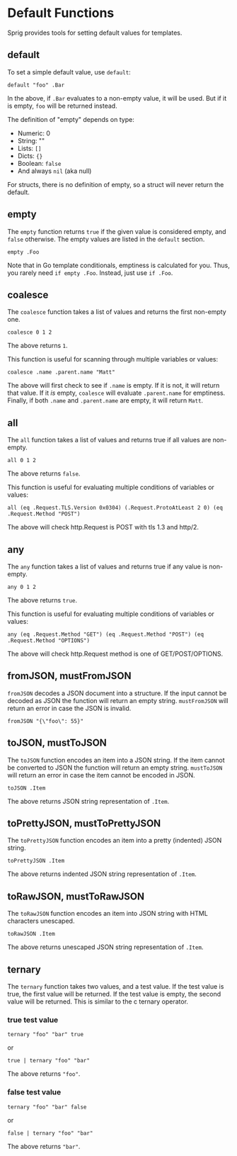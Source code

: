 # Default Functions

Sprig provides tools for setting default values for templates.

## default

To set a simple default value, use `default`:

```
default "foo" .Bar
```

In the above, if `.Bar` evaluates to a non-empty value, it will be used. But if
it is empty, `foo` will be returned instead.

The definition of "empty" depends on type:

- Numeric: 0
- String: ""
- Lists: `[]`
- Dicts: `{}`
- Boolean: `false`
- And always `nil` (aka null)

For structs, there is no definition of empty, so a struct will never return the
default.

## empty

The `empty` function returns `true` if the given value is considered empty, and
`false` otherwise. The empty values are listed in the `default` section.

```
empty .Foo
```

Note that in Go template conditionals, emptiness is calculated for you. Thus,
you rarely need `if empty .Foo`. Instead, just use `if .Foo`.

## coalesce

The `coalesce` function takes a list of values and returns the first non-empty
one.

```
coalesce 0 1 2
```

The above returns `1`.

This function is useful for scanning through multiple variables or values:

```
coalesce .name .parent.name "Matt"
```

The above will first check to see if `.name` is empty. If it is not, it will return
that value. If it _is_ empty, `coalesce` will evaluate `.parent.name` for emptiness.
Finally, if both `.name` and `.parent.name` are empty, it will return `Matt`.

## all

The `all` function takes a list of values and returns true if all values are non-empty.

```
all 0 1 2
```

The above returns `false`.

This function is useful for evaluating multiple conditions of variables or values:

```
all (eq .Request.TLS.Version 0x0304) (.Request.ProtoAtLeast 2 0) (eq .Request.Method "POST")
```

The above will check http.Request is POST with tls 1.3 and http/2.

## any

The `any` function takes a list of values and returns true if any value is non-empty.

```
any 0 1 2
```

The above returns `true`.

This function is useful for evaluating multiple conditions of variables or values:

```
any (eq .Request.Method "GET") (eq .Request.Method "POST") (eq .Request.Method "OPTIONS")
```

The above will check http.Request method is one of GET/POST/OPTIONS.

## fromJSON, mustFromJSON

`fromJSON` decodes a JSON document into a structure. If the input cannot be decoded as JSON the function will return an empty string.
`mustFromJSON` will return an error in case the JSON is invalid.

```
fromJSON "{\"foo\": 55}"
```

## toJSON, mustToJSON

The `toJSON` function encodes an item into a JSON string. If the item cannot be converted to JSON the function will return an empty string.
`mustToJSON` will return an error in case the item cannot be encoded in JSON.

```
toJSON .Item
```

The above returns JSON string representation of `.Item`.

## toPrettyJSON, mustToPrettyJSON

The `toPrettyJSON` function encodes an item into a pretty (indented) JSON string.

```
toPrettyJSON .Item
```

The above returns indented JSON string representation of `.Item`.

## toRawJSON, mustToRawJSON

The `toRawJSON` function encodes an item into JSON string with HTML characters unescaped.

```
toRawJSON .Item
```

The above returns unescaped JSON string representation of `.Item`.

## ternary

The `ternary` function takes two values, and a test value. If the test value is
true, the first value will be returned. If the test value is empty, the second
value will be returned. This is similar to the c ternary operator.

### true test value

```
ternary "foo" "bar" true
```

or

```
true | ternary "foo" "bar"
```

The above returns `"foo"`.

### false test value

```
ternary "foo" "bar" false
```

or

```
false | ternary "foo" "bar"
```

The above returns `"bar"`.
